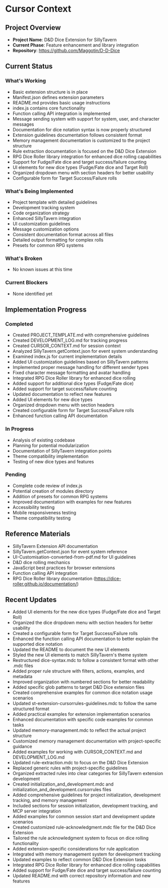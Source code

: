 # Cursor Context

## Project Overview
- **Project Name**: D&D Dice Extension for SillyTavern
- **Current Phase**: Feature enhancement and library integration
- **Repository**: https://github.com/Maggotin/D-D-Dice

## Current Status

### What's Working
- Basic extension structure is in place
- Manifest.json defines extension parameters
- README.md provides basic usage instructions
- index.js contains core functionality
- Function calling API integration is implemented
- Message sending system with support for system, user, and character messages
- Documentation for dice notation syntax is now properly structured
- Extension guidelines documentation follows consistent format
- Memory management documentation is customized to the project structure
- Rule extraction documentation is focused on the D&D Dice Extension
- RPG Dice Roller library integration for enhanced dice rolling capabilities
- Support for Fudge/Fate dice and target success/failure counting
- UI elements for new dice types (Fudge/Fate dice and Target Roll)
- Organized dropdown menu with section headers for better usability
- Configurable form for Target Success/Failure rolls

### What's Being Implemented
- Project template with detailed guidelines
- Development tracking system
- Code organization strategy
- Enhanced SillyTavern integration
- UI customization guidelines
- Message customization options
- Consistent documentation format across all files
- Detailed output formatting for complex rolls
- Presets for common RPG systems

### What's Broken
- No known issues at this time

### Current Blockers
- None identified yet

## Implementation Progress

### Completed
- Created PROJECT_TEMPLATE.md with comprehensive guidelines
- Created DEVELOPMENT_LOG.md for tracking progress
- Created CURSOR_CONTEXT.md for session context
- Analyzed SillyTavern.getContext.json for event system understanding
- Examined index.js for current implementation details
- Added UI customization guidelines based on SillyTavern patterns
- Implemented proper message handling for different sender types
- Fixed character message formatting and avatar handling
- Integrated RPG Dice Roller library for enhanced dice rolling
- Added support for additional dice types (Fudge/Fate dice)
- Added support for target success/failure counting
- Updated documentation to reflect new features
- Added UI elements for new dice types
- Organized dropdown menu with section headers
- Created configurable form for Target Success/Failure rolls
- Enhanced function calling API documentation

### In Progress
- Analysis of existing codebase
- Planning for potential modularization
- Documentation of SillyTavern integration points
- Theme compatibility implementation
- Testing of new dice types and features

### Pending
- Complete code review of index.js
- Potential creation of modules directory
- Addition of presets for common RPG systems
- Improved documentation with examples for new features
- Accessibility testing
- Mobile responsiveness testing
- Theme compatibility testing

## Reference Materials
- SillyTavern Extension API documentation
- SillyTavern.getContext.json for event system reference
- UI-Customisation-converted-from-pdf.md for UI guidelines
- D&D dice rolling mechanics
- JavaScript best practices for browser extensions
- Function calling API integration
- RPG Dice Roller library documentation (https://dice-roller.github.io/documentation/)

## Recent Updates
- Added UI elements for the new dice types (Fudge/Fate dice and Target Roll)
- Organized the dice dropdown menu with section headers for better usability
- Created a configurable form for Target Success/Failure rolls
- Enhanced the function calling API documentation to better explain the supported dice notation
- Updated the README to document the new UI elements
- Styled the new UI elements to match SillyTavern's theme system
- Restructured dice-syntax.mdc to follow a consistent format with other .mdc files
- Added proper rule structure with filters, actions, examples, and metadata
- Improved organization with numbered sections for better readability
- Added specific glob patterns to target D&D Dice extension files
- Created comprehensive examples for common dice notation usage scenarios
- Updated st-extension-cursorrules-guidelines.mdc to follow the same structured format
- Added practical examples for extension implementation scenarios
- Enhanced documentation with specific code examples for common tasks
- Updated memory-management.mdc to reflect the actual project structure
- Customized memory management documentation with project-specific guidance
- Added examples for working with CURSOR_CONTEXT.md and DEVELOPMENT_LOG.md
- Updated rule-extraction.mdc to focus on the D&D Dice Extension
- Replaced generic rules with project-specific guidelines
- Organized extracted rules into clear categories for SillyTavern extension development
- Created initialization_and_development.mdc and initialization_and_development.cursorrules files
- Added comprehensive guidelines for project initialization, development tracking, and memory management
- Included sections for session initialization, development tracking, and MCP server integration
- Added examples for common session start and development update scenarios
- Created customized rule-acknowledgment.mdc file for the D&D Dice Extension
- Tailored the rule acknowledgment system to focus on dice rolling functionality
- Added extension-specific considerations for rule application
- Integrated with memory management system for development tracking
- Updated examples to reflect common D&D Dice Extension tasks
- Integrated RPG Dice Roller library for enhanced dice rolling capabilities
- Added support for Fudge/Fate dice and target success/failure counting
- Updated README.md with correct repository information and new features 